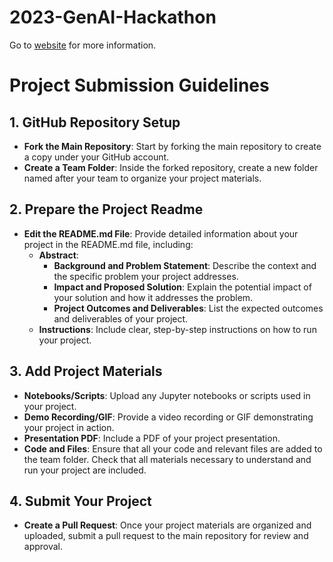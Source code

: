 # 2023-GenAI-Hackathon



Go to [website](https://morocco.ai/events/conferences/MoroccoAI-Conference-2023/pages/hackathon.html) for more information.

# Project Submission Guidelines

## 1. GitHub Repository Setup

- **Fork the Main Repository**: Start by forking the main repository to create a copy under your GitHub account.
- **Create a Team Folder**: Inside the forked repository, create a new folder named after your team to organize your project materials.

## 2. Prepare the Project Readme

- **Edit the README.md File**: Provide detailed information about your project in the README.md file, including:
  - **Abstract**: 
    - **Background and Problem Statement**: Describe the context and the specific problem your project addresses.
    - **Impact and Proposed Solution**: Explain the potential impact of your solution and how it addresses the problem.
    - **Project Outcomes and Deliverables**: List the expected outcomes and deliverables of your project.
  - **Instructions**: Include clear, step-by-step instructions on how to run your project.

## 3. Add Project Materials

- **Notebooks/Scripts**: Upload any Jupyter notebooks or scripts used in your project.
- **Demo Recording/GIF**: Provide a video recording or GIF demonstrating your project in action.
- **Presentation PDF**: Include a PDF of your project presentation.
- **Code and Files**: Ensure that all your code and relevant files are added to the team folder. Check that all materials necessary to understand and run your project are included.

## 4. Submit Your Project

- **Create a Pull Request**: Once your project materials are organized and uploaded, submit a pull request to the main repository for review and approval.
